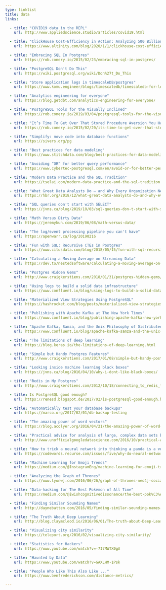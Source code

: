 ```yaml
---
type: linklist
title: data
links:

  - title: "COVID19 data in the REPL"
    url: http://www.appliedscience.studio/articles/covid19.html

  - title: "ClickHouse Cost-Efficiency in Action: Analyzing 500 Billion Rows on an Intel NUC"
    url: https://www.altinity.com/blog/2020/1/1/clickhouse-cost-efficiency-in-action-analyzing-500-billion-rows-on-an-intel-nuc

  - title: "Embracing SQL In Postgres"
    url: https://rob.conery.io/2015/02/23/embracing-sql-in-postgres/

  - title: "PostgreSQL Don't Do This"
    url: https://wiki.postgresql.org/wiki/Don%27t_Do_This

  - title: "Store application logs in timescaleDB/postgres"
    url: https://www.komu.engineer/blogs/timescaledb/timescaledb-for-logs

  - title: "Analytics engineering for everyone"
    url: https://blog.getdbt.com/analytics-engineering-for-everyone/

  - title: "PostgreSQL Tools for the Visually Inclined"
    url: https://rob.conery.io/2019/03/04/postgresql-tools-for-the-visually-inclined/

  - title: "It’s Time To Get Over That Stored Procedure Aversion You Have"
    url: https://rob.conery.io/2015/02/20/its-time-to-get-over-that-stored-procedure-aversion-you-have/

  - title: "Simplify: move code into database functions"
    url: https://sivers.org/pg

  - title: "Best practices for data modeling"
    url: https://www.stitchdata.com/blog/best-practices-for-data-modeling/

  - title: "Avoiding “OR” for better query performance"
    url: https://www.cybertec-postgresql.com/en/avoid-or-for-better-performance/

  - title: "Modern Data Practice and the SQL Tradition"
    url: https://tselai.com/modern-data-practice-and-the-sql-tradition.html

  - title: "What Great Data Analysts Do — and Why Every Organization Needs Them"
    url: https://hbr.org/2018/12/what-great-data-analysts-do-and-why-every-organization-needs-them

  - title: "SQL queries don't start with SELECT"
    url: https://jvns.ca/blog/2019/10/03/sql-queries-don-t-start-with-select/

  - title: "Math Versus Dirty Data"
    url: https://jeremykun.com/2019/06/08/math-versus-data/

  - title: "The log/event processing pipeline you can't have"
    url: https://apenwarr.ca/log/20190216

  - title: "Fun with SQL: Recursive CTEs in Postgres"
    url: https://www.citusdata.com/blog/2018/05/15/fun-with-sql-recursive-ctes/

  - title: "Calculating a Moving Average on Streaming Data"
    url: https://dev.to/nestedsoftware/calculating-a-moving-average-on-streaming-data-5a7k

  - title: "Postgres Hidden Gems"
    url: http://www.craigkerstiens.com/2018/01/31/postgres-hidden-gems/

  - title: "Using logs to build a solid data infrastructure"
    url: https://www.confluent.io/blog/using-logs-to-build-a-solid-data-infrastructure-or-why-dual-writes-are-a-bad-idea/

  - title: "Materialized View Strategies Using PostgreSQL"
    url: https://hashrocket.com/blog/posts/materialized-view-strategies-using-postgresql

  - title: "Publishing with Apache Kafka at The New York Times"
    url: https://www.confluent.io/blog/publishing-apache-kafka-new-york-times/

  - title: "Apache Kafka, Samza, and the Unix Philosophy of Distributed Data"
    url: https://www.confluent.io/blog/apache-kafka-samza-and-the-unix-philosophy-of-distributed-data/

  - title: "The limitations of deep learning"
    url: https://blog.keras.io/the-limitations-of-deep-learning.html

  - title: "Simple but Handy Postgres Features"
    url: http://www.craigkerstiens.com/2017/01/08/simple-but-handy-postgresql-features/

  - title: "Looking inside machine learning black boxes"
    url: https://jvns.ca/blog/2016/04/10/why-i-dont-like-black-boxes/

  - title: "Redis in My Postgres"
    url: http://www.craigkerstiens.com/2012/10/18/connecting_to_redis_from_postgres/

  - title: Is PostgreSQL good enough?
    url: https://renesd.blogspot.de/2017/02/is-postgresql-good-enough.html

  - title: "Automatically test your database backups"
    url: https://marco.org/2017/02/01/db-backup-testing

  - title: "The amazing power of word vectors"
    url: https://blog.acolyer.org/2016/04/21/the-amazing-power-of-word-vectors/

  - title: "Practical advice for analysis of large, complex data sets by a Google data scientist"
    url: http://www.unofficialgoogledatascience.com/2016/10/practical-advice-for-analysis-of-large.html

  - title: "How to trick a neural network into thinking a panda is a vulture"
    url: https://codewords.recurse.com/issues/five/why-do-neural-networks-think-a-panda-is-a-vulture

  - title: "Machine Learning for Emoji Trends"
    url: https://medium.com/@InstagramEng/machine-learning-for-emoji-trends-e676ac35e1d7/

  - title: "Analyzing the Graph of Thrones"
    url: https://www.lyonwj.com/2016/06/26/graph-of-thrones-neo4j-social-network-analysis/

  - title: "Data-hacking for The Best Pokémon of All Time"
    url: https://medium.com/@iwishcognitivedissonance/the-best-pok%C3%A9mon-of-all-time-eb222d69bf9#.jxqu0gcs9

  - title: "Finding Similar Sounding Names"
    url: http://daynebatten.com/2016/05/finding-similar-sounding-names-basics/

  - title: "The Truth About Deep Learning"
    url: http://blog.claymcleod.io/2016/06/01/The-truth-about-Deep-Learning/

  - title: "Visualizing city similarity"
    url: https://teleport.org/2016/02/visualizing-city-similarity/

  - title: "Statistics for Hackers"
    url: https://www.youtube.com/watch?v=-7I7MWTX0gA

  - title: "Haunted by Data"
    url: https://www.youtube.com/watch?v=GAXLHM-1Psk

  - title: "People Who Like This Also Like ..."
    url: https://www.benfrederickson.com/distance-metrics/

---
```




